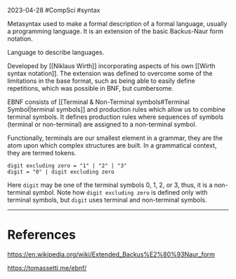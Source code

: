 2023-04-28
#CompSci #syntax 

Metasyntax used to make a formal description of a formal language, usually a programming language. It is an extension of the basic Backus-Naur form notation.

Language to describe languages.

Developed by [[Niklaus Wirth]] incorporating aspects of his own [[Wirth syntax notation]]. The extension was defined to overcome some of the limitations in the base format, such as being able to easily define repetitions, which was possible in BNF, but cumbersome. 

EBNF consists of [[Terminal & Non-Terminal symbols#Terminal Symbol|terminal symbols]] and production rules which allow us to combine terminal symbols. It defines production rules where sequences of symbols (terminal or non-terminal) are assigned to a non-terminal symbol.

Functionally, terminals are our smallest element in a grammar, they are the atom upon which complex structures are built. In a grammatical context, they are termed tokens.

```
digit excluding zero = "1" | "2" | "3"
digit = "0" | digit excluding zero 
```

Here `digit` may be one of the terminal symbols 0, 1, 2, or 3, thus, it is a non-terminal symbol. Note how `digit excluding zero` is defined only with terminal symbols, but `digit` uses terminal and non-terminal symbols.




---
# References

https://en.wikipedia.org/wiki/Extended_Backus%E2%80%93Naur_form

https://tomassetti.me/ebnf/

